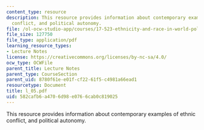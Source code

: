 ```yaml
---
content_type: resource
description: This resource provides information about contemporary examples of ethnic
  conflict, and political autonomy.
file: /ol-ocw-studio-app/courses/17-523-ethnicity-and-race-in-world-politics-fall-2005/582cafb6a4706d98e0766cab0c819025_l_05.pdf
file_size: 127750
file_type: application/pdf
learning_resource_types:
- Lecture Notes
license: https://creativecommons.org/licenses/by-nc-sa/4.0/
ocw_type: OCWFile
parent_title: Lecture Notes
parent_type: CourseSection
parent_uid: 8780f61e-e01f-cf22-61f5-c4981a66ead1
resourcetype: Document
title: l_05.pdf
uid: 582cafb6-a470-6d98-e076-6cab0c819025
---
```

This resource provides information about contemporary examples of ethnic conflict, and political autonomy.